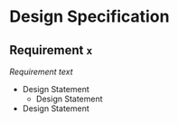 # Design Specification

## Requirement `x`
_Requirement text_
* Design Statement
  * Design Statement
* Design Statement

